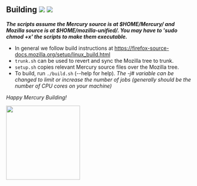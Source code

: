 ## Building <img src="https://github.com/Alex313031/Mercury/blob/main/logos/build_light.svg#gh-dark-mode-only"> <img src="https://github.com/Alex313031/Mercury/blob/main/logos/build_dark.svg#gh-light-mode-only">
_**The scripts assume the Mercury source is at $HOME/Mercury/ and Mozilla source is at $HOME/mozilla-unified/. You may have to 'sudo chmod +x' the scripts to make them executable.**_ 

- In general we follow build instructions at https://firefox-source-docs.mozilla.org/setup/linux_build.html
- `trunk.sh` can be used to revert and sync the Mozilla tree to trunk.
- `setup.sh` copies relevant Mercury source files over the Mozilla tree.
- To build, run `./build.sh` (--help for help). *The -j# variable can be changed to limit or increase the number of jobs (generally should be the number of CPU cores on your machine)*


*Happy Mercury Building!*

<img src="https://github.com/Alex313031/Thorium/blob/main/logos/STAGING/Thorium90_504.jpg" width="200">
